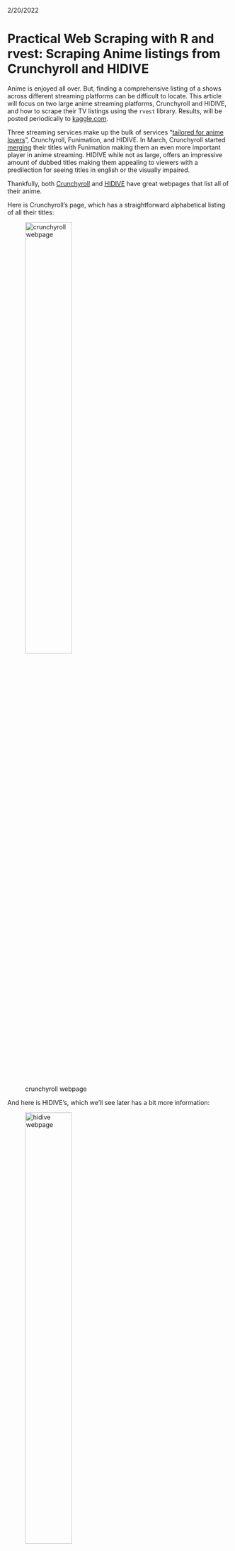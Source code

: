 2/20/2022

# Practical Web Scraping with R and rvest: Scraping Anime listings from Crunchyroll and HIDIVE

Anime is enjoyed all over. But, finding a comprehensive listing of a
shows across different streaming platforms can be difficult to locate.
This article will focus on two large anime streaming platforms,
Crunchyroll and HIDIVE, and how to scrape their TV listings using the
`rvest` library. Results, will be posted periodically to
[kaggle.com](https://www.kaggle.com/patmendoza).

Three streaming services make up the bulk of services “[tailored for
anime
lovers](https://www.vulture.com/article/best-anime-streaming-services.html)”,
Crunchyroll, Funimation, and HIDIVE. In March, Crunchyroll started
[merging](https://www.crunchyroll.com/anime-news/2022/03/01/funimation-content-moving-to-crunchyroll-for-worlds-largest-anime-library)
their titles with Funimation making them an even more important player
in anime streaming. HIDIVE while not as large, offers an impressive
amount of dubbed titles making them appealing to viewers with a
predilection for seeing titles in english or the visually impaired.

Thankfully, both
[Crunchyroll](https://crunchyroll.com/videos/anime/alpha?group=all) and
[HIDIVE](https://www.hidive.com/tv) have great webpages that list all of
their anime.

Here is Crunchyroll’s page, which has a straightforward alphabetical
listing of all their titles:

<figure>
<img src="data/crunchyrollsite.PNG" style="width:50.0%" alt="crunchyroll webpage" /><figcaption aria-hidden="true">crunchyroll webpage</figcaption>
</figure>

And here is HIDIVE’s, which we’ll see later has a bit more information:

<figure>
<img src="data/hidivive_listing.PNG" style="width:50.0%" alt="hidive webpage" /><figcaption aria-hidden="true">hidive webpage</figcaption>
</figure>

In a subsequent post, I’ll ensure I have consistent names across both
these sites as well as MyAnimeList using a string comparison library,
`fuzzyjoin`.

### Legality of scraping

In an effort to ensure that no proprietary information is being scraped
without permission, I’ve checked the robots.txt pages for each of the
root websites to ensure that these pages are allowed to be crawled.

Additionally, a [recent court
case](https://techcrunch.com/2022/04/18/web-scraping-legal-court/)
confirmed that web scraping publicly available websites is legal.

### Additional Rationale

I have a [tableau
dashboard](https://public.tableau.com/app/profile/patrick.mendoza5877/viz/WhatAnimetoWatchNextMyAnimeList/Dashboard)
that is an exploratory view of top ranked and popular anime titles based
on data from <http://myanimelist.net>. The purpose of this dashboard is
to assist the end-user in locating their next anime to watch. However,
the streaming platform is a key element that has been missing. If you
find a great anime, it doesn’t do you any good if you don’t currently
subscribe to the service. This code will attempt to mitigate that gap.

## First things first - setting some variables

Set your working directory to wherever you’d like in the
`WORKINDIRECTORY` section.

``` r
wd1 = WORKINGDIRECTORY
setwd(wd1)
```

## Install and load any libraries

The `tidyverse` contains the `rvest` library which will be used to
scrape the data, while `tidyverse` will be used to manipulate/transform
data.

``` r
install.packages(c("tidyverse"))
```

Next, we want to load the two libraries:

``` r
library(tidyverse)
library(rvest)
```

Although `rvest` is a component of the `tidyverse`, it doesn’t
automatically load with the library call `tidyverse`, as a result,
you’ll need to load it separately.

### Scraping the Crunchyroll Title List

The first thing that we want to do is read in the webpage using the
`read_html` function within the `rvest` library.

``` r
crunchyroll <- read_html('http://crunchyroll.com/videos/anime/alpha?group=all')
```

Lets examine the webpage to see if we can limit our scraping. To do so,
right click on the webpage and choose “inspect.” Once you do that you’ll
be able to navigate the code to see which xml path encompasses the area
you want to examine (see below - once the node has been found in the
inspection window, right click and choose Copy &gt; Copy full XPath).

![crunchyroll inspection](data/crunchyinspect.gif)

In our case, the XPath is
“/html/body/div\[2\]/div\[2\]/div/div\[3\]/div\[2\]/div\[1\]/div\[2\].”
And we set it below using the `html_element` function.

``` r
crunchyrollbucket <- crunchyroll %>%
  html_element(xpath = "/html/body/div[2]/div[2]/div/div[3]/div[2]/div[1]/div[2]")
```

Normally, we may have to examine the webpage to check the structure of
the HTML and determine if there is any additional information that we
want to capture.

In this case, we don’t have to do that. By looking at the webpage, we
can see that the titles are all links, and that the string we want to
capture is the text that resides between the two link tags
(`<a>TEXT HERE</a>`).

The `rvest` functions below will carry that out for us.

``` r
crunchyroll_titles <- crunchyrollbucket %>% 
  html_elements('a') %>%
  html_text(trim = TRUE)
```

The combination of piping (`%>%`) and `rvest` functions pull all html
that is associated with links (`html_elements`) then takes the text that
is between those tags and trims them for whitespace (`html_text`).

Lets look at the top and bottom of our vector and see if it looks good.

``` r
knitr::kable(head(crunchyroll_titles, n=10), "pipe") 
```

| x                                                       |
|:--------------------------------------------------------|
| 07 Ghost                                                |
| 100% Teacher Pascal                                     |
| 11eyes                                                  |
| 2.43: Seiin High School Boys Volleyball Team            |
| 22/7 (nanabun no nijyuuni)                              |
| 8 Man After                                             |
| 86 EIGHTY-SIX                                           |
| 91 Days                                                 |
| <DOGEZA>I Tried Asking While Kowtowing.                 |
| A Bridge to the Starry Skies - Hoshizora e Kakaru Hashi |

``` r
knitr::kable(tail(crunchyroll_titles, n=10), "pipe") 
```

| x                                                        |
|:---------------------------------------------------------|
| YU-NO: A Girl Who Chants Love at the Bound of This World |
| YUKI YUNA IS A HERO                                      |
| Yuri!!! on ICE                                           |
| Yurumates3Dei                                            |
| YuruYuri                                                 |
| Yuuna and the Haunted Hot Springs                        |
| Zapuni                                                   |
| Zo Zo Zombie                                             |
| ZOMBIE LAND SAGA                                         |
| Zombie Loan                                              |

The first and last entries match the website, so we’re good. The last
two steps are converting to a dataframe and exporting as a csv file.

``` r
df <- data.frame(title = crunchyroll_titles)
write.csv(df, 'crunchyrolltitles.csv', row.names = FALSE) 
```

And that’s it! Some webpages are generated with Javascript and require
more finesse to scrape - this may be covered in a future post.

### Scraping the HIDIVE Title List

The first thing that we want to do is read in the webpage using the
`read_html` function within the `rvest` library.

``` r
HIDIVE <- read_html('https://www.hidive.com/tv')
```

Once again, lets examine the webpage to see if we can limit our
scraping.

In this case, the xpath is “/html/body/div\[1\]/div.” Lets set it below:

``` r
HIDIVEbucket <- HIDIVE %>%
  html_element(xpath = "/html/body/div[1]/div")
```

When examining the structure of the HTML we can see that each title is
separated into their own `div` of class “cell” that contains alot of
information about the anime including:

-   data-premieredt
-   data-releasedt
-   data-nextairdate

![hidive structure](data/hidivestruct.gif)

Additionally, if we keep expanding those sections, we find that the
title is housed within “h2” headers.

Lastly, there are div classes of type “div.sfw-badge” that contain
information on whether the title is an exclusive or dubbed.

<figure>
<img src="data/hidiveinspect2.PNG" style="width:50.0%" alt="hidive html layout" /><figcaption aria-hidden="true">hidive html layout</figcaption>
</figure>

Ok, lets grab the title and date information first:

``` r
anime_title <- HIDIVEbucket %>%
  html_elements('h2') %>%
  html_text(trim = TRUE)

anime_premiere <- HIDIVEbucket %>%
  html_elements('div.cell') %>%
  html_attr('data-premieredt')

anime_release <- HIDIVEbucket %>%
  html_elements('div.cell') %>%
  html_attr('data-releasedt')

anime_nextair <- HIDIVEbucket %>%
  html_elements('div.cell') %>%
  html_attr('data-nextairdate')
```

Using the `html_attr` function, we can access the data that resides
within the div tag itself. This is different from before when we pulled
in the text that was between our link (`<a>`) tags using `html_text`.

Lets check the length of all of these to make sure that we’ve captured
all titles and that there isn’t an inconsistency in what we’ve captured.

``` r
length(anime_title)
```

    ## [1] 429

``` r
length(anime_premiere)
```

    ## [1] 429

``` r
length(anime_release)
```

    ## [1] 429

``` r
length(anime_nextair)
```

    ## [1] 429

They’re all the same length which is good.

Now, there are also badges on some of the titles that contain whether or
not the anime is exclusive to HIDIVE or is dubbed. These are stored
within `div.sfw-badge` html elements.

However, there aren’t consistent `div` containers that will allow me to
align the badge attributes with the other vectors we’ve collected so
far. If you look at the webpage, not all titles have badges to collect.

For that reason, I will select all of the overall buckets for the titles
(below this is where I create the `anime_cell` variable), then run a
`for` loop to see if there are badges within those buckets. If there
aren’t badges, I’ll input an `NA` value into that row so that we have a
row for all titles. In this way, I’ll en up with the same number of
records that are in my other vectors and combining them will be that
much easier.

``` r
anime_cell <- HIDIVEbucket %>%
  html_elements('div.cell')

anime_badge <- c()

for (item in anime_cell){
   rowVal <- item %>%
     html_elements('div.sfw-badge') %>%
     html_text(trim = TRUE)
   if (identical(rowVal, character(0))){
     rowVal <- NA
   }
   anime_badge <- append(anime_badge, rowVal)
}
```

Now, lets check the length:

``` r
length(anime_badge)
```

    ## [1] 429

Great, lets add them all to a dataframe

``` r
hidive_data <- data.frame(anime_title = anime_title, anime_premiere = anime_premiere, anime_release = anime_release, anime_nextair = anime_nextair, anime_badge = anime_badge)
knitr::kable(head(hidive_data))
```

| anime\_title                                 | anime\_premiere       | anime\_release        | anime\_nextair | anime\_badge |
|:---------------------------------------------|:----------------------|:----------------------|:---------------|:-------------|
| 100 Sleeping Princes & the Kingdom of Dreams | 7/5/2018 12:00:00 AM  | 7/5/2018 12:00:00 AM  |                | Exclusive    |
| A Little Snow Fairy Sugar                    | 10/2/2001 12:00:00 AM | 10/2/2001 12:00:00 AM |                | Dubbed       |
| Action Heroine Cheer Fruits                  | 7/6/2017 12:00:00 AM  | 7/6/2017 5:00:00 PM   |                | NA           |
| After the Rain                               | 1/12/2018 12:00:00 AM | 3/31/2021 1:00:00 PM  |                | Dubbed       |
| Ahiru no Sora                                | 10/2/2019 12:00:00 AM | 9/30/2019 5:00:00 PM  |                | Dubbed       |
| Akame ga Kill!                               | 7/6/2014 12:00:00 AM  | 7/6/2014 12:00:00 PM  |                | Dubbed       |

Excellent, now all that’s left is writing it to a file:

``` r
write.csv(hidive_data, 'hidivetitles.csv', row.names = FALSE) 
```

So in conclusion, HIDIVE’s page is slightly more difficult to scrape
than Crunchyroll, but it does contain a bit more information that could
be helfpul.

## Thanks

I need to give thanks to both Crunchyroll and HIDIVE for creating
webpages with all of their titles that can be easily pulled. These are
great companies with fantastic titles.
